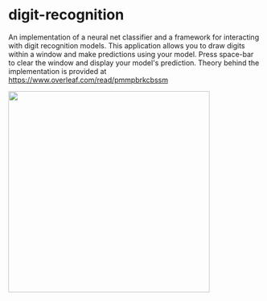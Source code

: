 # digit-recognition

An implementation of a neural net classifier and a framework for interacting with digit recognition models. 
This application allows you to draw digits within a window and make predictions using your model. Press space-bar to clear the window and 
display your model's prediction. Theory behind the implementation is provided at https://www.overleaf.com/read/pmmpbrkcbssm

<img src='https://user-images.githubusercontent.com/46363213/86312245-2026d500-bbd7-11ea-95ba-2e7def61d469.PNG' height='400'>
